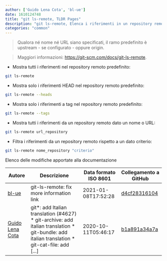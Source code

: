 ```yaml
---
author: ['Guido Lena Cota', 'bl-ue']
date: 1610124748
title: "git ls-remote, TLDR Pages"
description: "git ls-remote, Elenca i riferimenti in un repository remoto dato un nome o un URL."
categories: "common"
---
```

> Qualora né nome né URL siano specificati, il ramo predefinito è upstream - se configurato - oppure origin.

> Maggiori informazioni: <https://git-scm.com/docs/git-ls-remote>.

- Mostra tutti i riferimenti nel repository remoto predefinito:

```bash
git ls-remote
```

- Mostra solo i riferimenti HEAD nel repository remoto predefinito:

```bash
git ls-remote --heads
```

- Mostra solo i riferimenti a tag nel repository remoto predefinito:

```bash
git ls-remote --tags
```

- Mostra tutti i riferimenti da un repository remoto dato un nome o URL:

```bash
git ls-remote url_repository
```

- Filtra i riferimenti da un repository remoto rispetto a un dato criterio:

```bash
git ls-remote nome_repository "criterio"
```
Elenco delle modifiche apportate alla documentazione


Autore | Descrizione | Data formato ISO 8601 | Collegamento a GitHub
------|-----|-----|-----
[bl-ue](mailto:54780737+bl-ue@users.noreply.github.com) | git-ls-remote: fix more information link | 2021-01-08T17:52:28 | [d4cf28316104](https://github.com/tldr-pages/tldr/commit/d4cf28316104bab7545110f1ca33e07f478fcf53)
[Guido Lena Cota](mailto:guido.lenacota@gmail.com) | git*: add Italian translation (#4627) * git-archive: add italian translation * git-bundle: add italian translation * git-cat-file: add [...] | 2020-10-11T05:46:17 | [b1a891a34a7a](https://github.com/tldr-pages/tldr/commit/b1a891a34a7a1d75b7b11fea3d9c3206713822f7)

